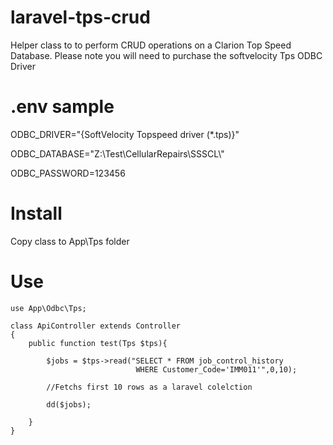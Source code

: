 # laravel-tps-crud
Helper class to to perform CRUD operations on a Clarion Top Speed Database.
Please note you will need to purchase the softvelocity Tps ODBC Driver

# .env sample

ODBC_DRIVER="{SoftVelocity Topspeed driver (*.tps)}"

ODBC_DATABASE="Z:\\Test\\CellularRepairs\\SSSCL\\"

ODBC_PASSWORD=123456

# Install

Copy class to App\Tps folder

# Use
```
use App\Odbc\Tps;

class ApiController extends Controller
{
    public function test(Tps $tps){
        
        $jobs = $tps->read("SELECT * FROM job_control_history
                            WHERE Customer_Code='IMM011'",0,10);
                            
        //Fetchs first 10 rows as a laravel colelction

        dd($jobs);

    }
}
```

